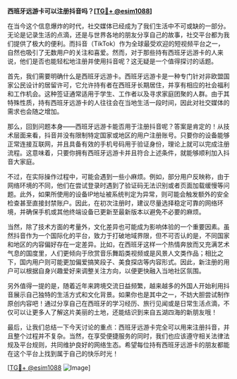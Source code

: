 **西班牙远游卡可以注册抖音吗？[[TG💪+ @esim1088](https://t.me/s/esim1088)]**

在当今这个信息爆炸的时代，社交媒体已经成为了我们生活中不可或缺的一部分。无论是记录生活的点滴，还是与世界各地的朋友分享自己的故事，社交平台都为我们提供了极大的便利。而抖音（TikTok）作为全球最受欢迎的短视频平台之一，自然也吸引了无数用户的关注和喜爱。然而，对于那些持有西班牙远游卡的人来说，他们是否也能轻松地注册并使用抖音呢？这无疑是一个值得探讨的话题。

首先，我们需要明确什么是西班牙远游卡。西班牙远游卡是一种专门针对非欧盟国家公民设计的居留许可，它允许持有者在西班牙长期居住，并享有相应的社会福利和工作机会。这种签证通常适用于学生、工作者以及寻求家庭团聚的人群。由于其特殊性质，持有西班牙远游卡的人往往会在当地生活一段时间，因此对社交媒体的需求也会随之增加。

那么，回到问题本身——西班牙远游卡能否用于注册抖音呢？答案是肯定的！从技术层面来看，抖音并没有限制特定国家或地区的用户注册账号。只要你的设备能够正常连接互联网，并且具备有效的手机号码用于验证身份，理论上就可以完成注册流程。这意味着，只要你拥有西班牙远游卡并且符合上述条件，就能够顺利加入抖音大家庭。

不过，在实际操作过程中，可能会遇到一些小麻烦。例如，部分用户反映称，由于网络环境的不同，他们在尝试登录时遇到了验证码无法识别或者页面加载缓慢等问题。此外，如果所使用的设备IP地址被系统判定为异常，则可能会触发额外的安全检查甚至直接封禁账户。因此，在初次注册时，建议尽量选择稳定可靠的网络环境，并确保手机或其他终端设备已更新至最新版本以避免不必要的麻烦。

当然，除了技术方面的考量外，文化差异也可能成为影响体验的一个重要因素。虽然抖音作为一个国际化的平台，致力于打破地域界限，但不可否认的是，不同国家和地区的内容偏好存在一定差异。比如，在西班牙这样一个热情奔放而又充满艺术气息的国度里，人们更倾向于欣赏音乐舞蹈类视频或是风景人文类作品；相比之下，国内用户则可能更加偏爱搞笑段子、美食探店等内容形式。因此，新注册的用户可以根据自身兴趣爱好来调整关注方向，以便更快融入当地社区氛围。

另外值得一提的是，随着近年来跨境交流日益频繁，越来越多的外国人开始利用抖音展示自己独特的生活方式和文化背景。如果你也是其中之一，不妨大胆尝试制作原创内容吧！通过分享自己在西班牙的学习经历、旅行见闻或是日常生活点滴，不仅可以让更多人了解这片美丽的土地，还能结识到来自五湖四海的新朋友哦！

最后，让我们总结一下今天讨论的重点：西班牙远游卡完全可以用来注册抖音，并且整个过程并不复杂。当然，在享受便捷服务的同时，我们也应该遵守相关法律法规及平台规则，共同维护良好的网络生态。希望每位持有西班牙远游卡的朋友都能在这个平台上找到属于自己的快乐时光！

[[TG💪+ @esim1088](https://t.me/s/esim1088) ![Image](https://i.postimg.cc/4NQfJmqS/Snipaste-2025-05-13-00-14-12.png)]